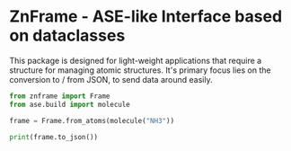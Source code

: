 # ZnFrame - ASE-like Interface based on dataclasses

This package is designed for light-weight applications that require a structure for managing atomic structures.
It's primary focus lies on the conversion to / from JSON, to send data around easily.

```python
from znframe import Frame
from ase.build import molecule

frame = Frame.from_atoms(molecule("NH3"))

print(frame.to_json())
```
